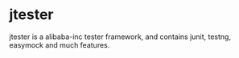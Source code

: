 jtester
=======

jtester is a alibaba-inc tester framework, and contains junit, testng, easymock and much features.
